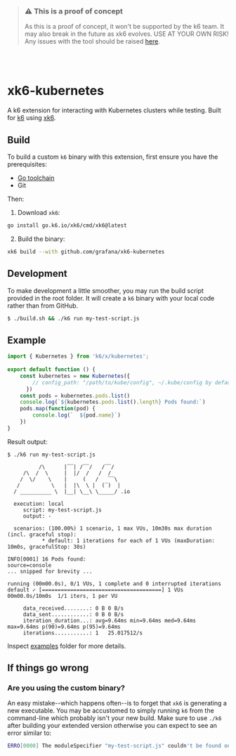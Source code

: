 > ### ⚠️ This is a proof of concept
>
> As this is a proof of concept, it won't be supported by the k6 team.
> It may also break in the future as xk6 evolves. USE AT YOUR OWN RISK!
> Any issues with the tool should be raised [here](https://github.com/grafana/xk6-kubernetes/issues).

</br>
</br>

# xk6-kubernetes
A k6 extension for interacting with Kubernetes clusters while testing. Built for [k6](https://github.com/grafana/k6) using [xk6](https://github.com/grafana/xk6).

## Build

To build a custom `k6` binary with this extension, first ensure you have the prerequisites:

- [Go toolchain](https://go101.org/article/go-toolchain.html)
- Git

Then:

1. Download `xk6`:
  ```bash
  go install go.k6.io/xk6/cmd/xk6@latest
  ```

2. Build the binary:
  ```bash
  xk6 build --with github.com/grafana/xk6-kubernetes
  ```

## Development

To make development a little smoother, you may run the build script provided in the root folder. It will create a `k6` binary with your local code rather than from GitHub.

```bash
$ ./build.sh && ./k6 run my-test-script.js
```

## Example

```javascript
import { Kubernetes } from 'k6/x/kubernetes';
  
export default function () {
    const kubernetes = new Kubernetes({
        // config_path: "/path/to/kube/config", ~/.kube/config by default
      })
    const pods = kubernetes.pods.list()
    console.log(`${kubernetes.pods.list().length} Pods found:`)
    pods.map(function(pod) {
        console.log(`  ${pod.name}`)
    })
}
```

Result output:

```plain
$ ./k6 run my-test-script.js

          /\      |‾‾| /‾‾/   /‾‾/   
     /\  /  \     |  |/  /   /  /    
    /  \/    \    |     (   /   ‾‾\  
   /          \   |  |\  \ |  (‾)  | 
  / __________ \  |__| \__\ \_____/ .io

  execution: local
     script: my-test-script.js
     output: -

  scenarios: (100.00%) 1 scenario, 1 max VUs, 10m30s max duration (incl. graceful stop):
           * default: 1 iterations for each of 1 VUs (maxDuration: 10m0s, gracefulStop: 30s)

INFO[0001] 16 Pods found:                                source=console
... snipped for brevity ...

running (00m00.0s), 0/1 VUs, 1 complete and 0 interrupted iterations
default ✓ [======================================] 1 VUs  00m00.0s/10m0s  1/1 iters, 1 per VU

     data_received........: 0 B 0 B/s
     data_sent............: 0 B 0 B/s
     iteration_duration...: avg=9.64ms min=9.64ms med=9.64ms max=9.64ms p(90)=9.64ms p(95)=9.64ms
     iterations...........: 1   25.017512/s

```

Inspect [examples](./examples) folder for more details.


## If things go wrong

### Are you using the custom binary?
An easy mistake--which happens often--is to forget that `xk6` is generating a new executable. You may be accustomed to simply running `k6` from the command-line which probably isn't your new build. Make sure to use `./k6` after building your extended version otherwise you can expect to see an error similar to:

```bash
ERRO[0000] The moduleSpecifier "my-test-script.js" couldn't be found on local disk. Make sure that you've specified the right path to the file. If you're running k6 using the Docker image make sure you have mounted the local directory (-v /local/path/:/inside/docker/path) containing your script and modules so that they're accessible by k6 from inside of the container, see https://k6.io/docs/using-k6/modules#using-local-modules-with-docker. Additionally it was tried to be loaded as remote module by prepending "https://" to it, which also didn't work. Remote resolution error: "Get "https://my-test-script.js": dial tcp: lookup my-test-script.js: no such host" 
```
